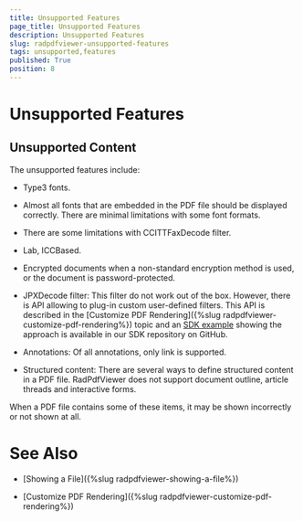 ```yaml
---
title: Unsupported Features
page_title: Unsupported Features
description: Unsupported Features
slug: radpdfviewer-unsupported-features
tags: unsupported,features
published: True
position: 8
---
```


# Unsupported Features

## Unsupported Content

The unsupported features include:

* Type3 fonts.

* Almost all fonts that are embedded in the PDF file should be displayed correctly. There are minimal limitations with some font formats.

* There are some limitations with CCITTFaxDecode filter.

* Lab, ICCBased.

* Encrypted documents when a non-standard encryption method is used, or the document is password-protected.

* JPXDecode filter: This filter do not work out of the box. However, there is API allowing to plug-in custom user-defined filters. This API is described in the [Customize PDF Rendering]({%slug radpdfviewer-customize-pdf-rendering%}) topic and an [SDK example](https://github.com/telerik/xaml-sdk/tree/master/PdfViewer/CustomDecoder) showing the approach is available in our SDK repository on GitHub.
            
* Annotations: Of all annotations, only link is supported.

* Structured content: There are several ways to define structured content in a PDF file. RadPdfViewer does not support document outline, article threads and interactive forms.

When a PDF file contains some of these items, it may be shown incorrectly or not shown at all.

# See Also

 * [Showing a File]({%slug radpdfviewer-showing-a-file%})

 * [Customize PDF Rendering]({%slug radpdfviewer-customize-pdf-rendering%})
